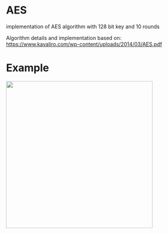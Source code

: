 # AES
implementation of AES algorithm with 128 bit key and 10 rounds

Algorithm details and implementation based on: https://www.kavaliro.com/wp-content/uploads/2014/03/AES.pdf

# Example
<img src="https://user-images.githubusercontent.com/41888102/212731041-53ae395d-0d57-433a-b723-87f5c86b23e1.png" width="400">
